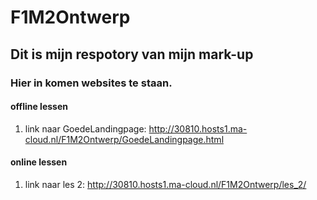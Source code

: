 # F1M2Ontwerp
## Dit is mijn respotory van mijn mark-up
### Hier in komen websites te staan.

#### offline lessen
1. link naar GoedeLandingpage: http://30810.hosts1.ma-cloud.nl/F1M2Ontwerp/GoedeLandingpage.html

#### online lessen
1. link naar les 2: http://30810.hosts1.ma-cloud.nl/F1M2Ontwerp/les_2/